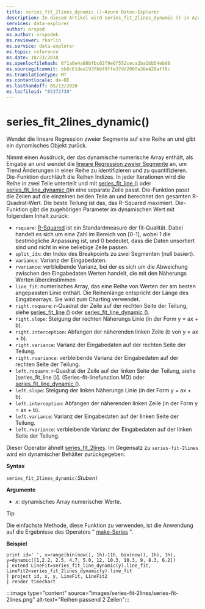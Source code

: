 ```yaml
---
title: series_fit_2lines_dynamic ()-Azure Daten-Explorer
description: In diesem Artikel wird series_fit_2lines_dynamic () in Azure Daten-Explorer beschrieben.
services: data-explorer
author: orspod
ms.author: orspodek
ms.reviewer: rkarlin
ms.service: data-explorer
ms.topic: reference
ms.date: 10/23/2018
ms.openlocfilehash: 6f1a6e4a80bfbc02f9e6f552ceca2ba1bb54eb08
ms.sourcegitcommit: bb8c61dea193fbbf9ffe37dd200fa36e428aff8c
ms.translationtype: MT
ms.contentlocale: de-DE
ms.lasthandoff: 05/13/2020
ms.locfileid: "83372730"
---
```

# <a name="series_fit_2lines_dynamic"></a>series_fit_2lines_dynamic()

Wendet die lineare Regression zweier Segmente auf eine Reihe an und gibt ein dynamisches Objekt zurück.  

Nimmt einen Ausdruck, der das dynamische numerische Array enthält, als Eingabe an und wendet die [lineare Regression zweier Segmente](https://en.wikipedia.org/wiki/Segmented_regression) an, um Trend Änderungen in einer Reihe zu identifizieren und zu quantifizieren. Die-Funktion durchläuft die Reihen Indizes. In jeder Iterationen wird die Reihe in zwei Teile unterteilt und mit [series_fit_line ()](series-fit-linefunction.md) oder [series_fit_line_dynamic ()](series-fit-line-dynamicfunction.md)in eine separate Zeile passt. Die-Funktion passt die Zeilen auf die einzelnen beiden Teile an und berechnet den gesamten R-Quadrat-Wert. Die beste Teilung ist das, das R-Squared maximiert. Die-Funktion gibt die zugehörigen Parameter im dynamischen Wert mit folgendem Inhalt zurück:

* `rsquare`: [R-Squared](https://en.wikipedia.org/wiki/Coefficient_of_determination) ist ein Standardmeasure der fit-Qualität. Dabei handelt es sich um eine Zahl im Bereich von [0-1], wobei 1 die bestmögliche Anpassung ist, und 0 bedeutet, dass die Daten unsortiert sind und nicht in eine beliebige Zeile passen.
* `split_idx`: der Index des Breakpoints zu zwei Segmenten (null basiert).
* `variance`: Varianz der Eingabedaten.
* `rvariance`: verbleibende Varianz, bei der es sich um die Abweichung zwischen den Eingabedaten Werten handelt, die mit den Näherungs Werten übereinstimmen
* `line_fit`: numerisches Array, das eine Reihe von Werten der am besten angepassten Linie enthält. Die Reihenlänge entspricht der Länge des Eingabearrays. Sie wird zum Charting verwendet.
* `right.rsquare`: r-Quadrat der Zeile auf der rechten Seite der Teilung, siehe [series_fit_line ()](series-fit-linefunction.md) oder [series_fit_line_dynamic ()](series-fit-line-dynamicfunction.md).
* `right.slope`: Steigung der rechten Näherungs Linie (in der Form y = ax + b).
* `right.interception`: Abfangen der näherenden linken Zeile (b von y = ax + b).
* `right.variance`: Varianz der Eingabedaten auf der rechten Seite der Teilung.
* `right.rvariance`: verbleibende Varianz der Eingabedaten auf der rechten Seite der Teilung.
* `left.rsquare`: r-Quadrat der Zeile auf der linken Seite der Teilung, siehe [series_fit_line ()]. (Series-fit-linefunction.MD) oder [series_fit_line_dynamic ()](series-fit-line-dynamicfunction.md).
* `left.slope`: Steigung der linken Näherungs Linie (in der Form y = ax + b).
* `left.interception`: Abfangen der näherenden linken Zeile (in der Form y = ax + b).
* `left.variance`: Varianz der Eingabedaten auf der linken Seite der Teilung.
* `left.rvariance`: verbleibende Varianz der Eingabedaten auf der linken Seite der Teilung.

Dieser Operator ähnelt [series_fit_2lines](series-fit-2linesfunction.md). Im Gegensatz zu `series-fit-2lines` wird ein dynamischer Behälter zurückgegeben.

**Syntax**

`series_fit_2lines_dynamic(`*Stuben*`)`

**Argumente**

* *x*: dynamisches Array numerischer Werte.  

> [!TIP]
> Die einfachste Methode, diese Funktion zu verwenden, ist die Anwendung auf die Ergebnisse des Operators " [make-Series](make-seriesoperator.md) ".

**Beispiel**

<!-- csl: https://help.kusto.windows.net:443/Samples -->
```kusto
print id=' ', x=range(bin(now(), 1h)-11h, bin(now(), 1h), 1h), y=dynamic([1,2.2, 2.5, 4.7, 5.0, 12, 10.3, 10.3, 9, 8.3, 6.2])
| extend LineFit=series_fit_line_dynamic(y).line_fit, LineFit2=series_fit_2lines_dynamic(y).line_fit
| project id, x, y, LineFit, LineFit2
| render timechart
```

:::image type="content" source="images/series-fit-2lines/series-fit-2lines.png" alt-text="Reihen passend 2 Zeilen":::
